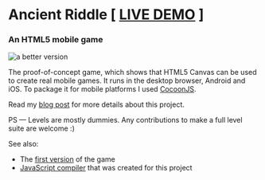 # Ancient Riddle [ [LIVE DEMO](http://www.ignite.ee/html5/ancient-riddle/index.html) ]
### An HTML5 mobile game
![a better version](http://s17.postimage.org/maw37811b/Screen_Shot_2013_03_08_at_18_47_42.png)

The proof-of-concept game, which shows that HTML5 Canvas can be used to create real mobile games. It runs in the desktop browser, Android and iOS. To package it for mobile platforms I used [CocoonJS](http://www.ludei.com/tech/cocoonjs).

Read my [blog post](http://mihhaillapushkin.wordpress.com/2013/03/11/the-makings-of-a-mobile-canvas-game) for more details about this project.

PS — Levels are mostly dummies. Any contributions to make a full level suite are welcome :)

See also:
* The [first version](https://github.com/mihhail-lapushkin/Solve-Me) of the game
* [JavaScript compiler](https://github.com/mihhail-lapushkin/CocoonJS-Compiler) that was created for this project

